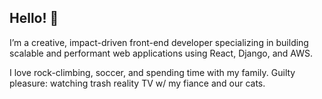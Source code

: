 ## Hello! 👋

I’m a creative, impact-driven front-end developer specializing in building scalable and performant web applications using React, Django, and AWS.

I love rock-climbing, soccer, and spending time with my family. Guilty pleasure: watching trash reality TV w/ my fiance and our cats. 
<!--
**wesyancy/wesyancy** is a ✨ _special_ ✨ repository because its `README.md` (this file) appears on your GitHub profile.

Here are some ideas to get you started:

- 🔭 I’m currently working on ...
- 🌱 I’m currently learning ...
- 👯 I’m looking to collaborate on ...
- 🤔 I’m looking for help with ...
- 💬 Ask me about ...
- 📫 How to reach me: ...
- 😄 Pronouns: ...
- ⚡ Fun fact: ...
-->
